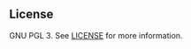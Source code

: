 
## License

GNU PGL 3. See [LICENSE](https://github.com/wemake-services/jekyll-theme-hackcss/blob/3cbe97b71a56a19eba386dd928e125b71e50c71e/LICENSE) for more information.
